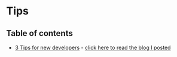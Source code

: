 # Tips 

## Table of contents
- [3 Tips for new developers](3_tips_for_new_developers.md) - [click here to read the blog I posted](https://dev.to/ram2510/3-tips-for-new-developers-49hj)
